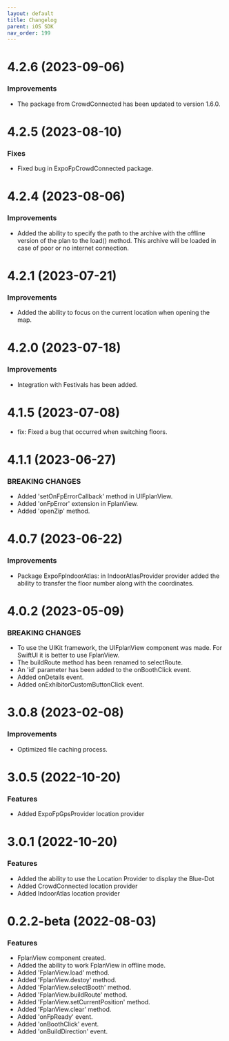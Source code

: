 ```yaml
---
layout: default
title: Changelog
parent: iOS SDK
nav_order: 199
---
```


# 4.2.6 (2023-09-06)

### Improvements

* The package from CrowdConnected has been updated to version 1.6.0.

# 4.2.5 (2023-08-10)

### Fixes

* Fixed bug in ExpoFpCrowdConnected package.

# 4.2.4 (2023-08-06)

### Improvements

* Added the ability to specify the path to the archive with the offline version of the plan to the load() method. This archive will be       loaded in case of poor or no internet connection.

# 4.2.1 (2023-07-21)

### Improvements

* Added the ability to focus on the current location when opening the map.

# 4.2.0 (2023-07-18)

### Improvements

* Integration with Festivals has been added.

# 4.1.5 (2023-07-08)

* fix: Fixed a bug that occurred when switching floors.

# 4.1.1 (2023-06-27)

### BREAKING CHANGES

* Added 'setOnFpErrorCallback' method in UIFplanView.
* Added 'onFpError' extension in FplanView.
* Added 'openZip' method.

# 4.0.7 (2023-06-22)

### Improvements

* Package ExpoFpIndoorAtlas: in IndoorAtlasProvider provider added the ability to transfer the floor number along with the coordinates.

# 4.0.2 (2023-05-09)

### BREAKING CHANGES

* To use the UIKit framework, the UIFplanView component was made. For SwiftUI it is better to use FplanView.
* The buildRoute method has been renamed to selectRoute.
* An 'id' parameter has been added to the onBoothClick event.
* Added onDetails event.
* Added onExhibitorCustomButtonClick event.

# 3.0.8 (2023-02-08)

### Improvements

* Optimized file caching process.

# 3.0.5 (2022-10-20)

### Features

* Added ExpoFpGpsProvider location provider

# 3.0.1 (2022-10-20)

### Features

* Added the ability to use the Location Provider to display the Blue-Dot
* Added CrowdConnected location provider
* Added IndoorAtlas location provider

# 0.2.2-beta (2022-08-03)

### Features

* FplanView component created.
* Added the ability to work FplanView in offline mode.
* Added 'FplanView.load' method.
* Added 'FplanView.destoy' method.
* Added 'FplanView.selectBooth' method.
* Added 'FplanView.buildRoute' method.
* Added 'FplanView.setCurrentPosition' method.
* Added 'FplanView.clear' method.
* Added 'onFpReady' event.
* Added 'onBoothClick' event.
* Added 'onBuildDirection' event.
